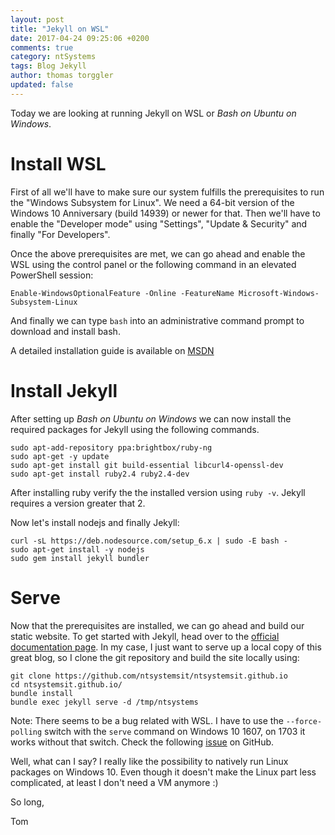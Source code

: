 ```yaml
---
layout: post
title: "Jekyll on WSL"
date: 2017-04-24 09:25:06 +0200
comments: true
category: ntSystems
tags: Blog Jekyll
author: thomas torggler
updated: false
---
```


Today we are looking at running Jekyll on WSL or _Bash on Ubuntu on Windows_. 

<!-- more -->

# Install WSL

First of all we'll have to make sure our system fulfills the prerequisites to run the "Windows Subsystem for Linux". We need a 64-bit version of the Windows 10 Anniversary (build 14939) or newer for that. Then we'll have to enable the "Developer mode" using "Settings", "Update & Security" and finally "For Developers".

Once the above prerequisites are met, we can go ahead and enable the WSL using the control panel or the following command in an elevated PowerShell session:

```
Enable-WindowsOptionalFeature -Online -FeatureName Microsoft-Windows-Subsystem-Linux
```

And finally we can type `bash` into an administrative command prompt to download and install bash. 

A detailed installation guide is available on [MSDN](https://msdn.microsoft.com/en-us/commandline/wsl/install_guide)

# Install Jekyll

After setting up _Bash on Ubuntu on Windows_ we can now install the required packages for Jekyll using the following commands.

```
sudo apt-add-repository ppa:brightbox/ruby-ng
sudo apt-get -y update
sudo apt-get install git build-essential libcurl4-openssl-dev
sudo apt-get install ruby2.4 ruby2.4-dev
```

After installing ruby verify the the installed version using `ruby -v`. Jekyll requires a version greater that 2. 

Now let's install nodejs and finally Jekyll: 

```
curl -sL https://deb.nodesource.com/setup_6.x | sudo -E bash -
sudo apt-get install -y nodejs
sudo gem install jekyll bundler
```

# Serve

Now that the prerequisites are installed, we can go ahead and build our static website. To get started with Jekyll, head over to the [official documentation page](https://jekyllrb.com/docs/home/). In my case, I just want to serve up a local copy of this great blog, so I clone the git repository and build the site locally using: 

```
git clone https://github.com/ntsystemsit/ntsystemsit.github.io
cd ntsystemsit.github.io/
bundle install
bundle exec jekyll serve -d /tmp/ntsystems
```

Note: There seems to be a bug related with WSL. I have to use the `--force-polling` switch with the `serve` command on Windows 10 1607, on 1703 it works without that switch. Check the  following [issue](https://github.com/jekyll/jekyll/issues/5233) on GitHub. 



Well, what can I say? I really like the possibility to natively run Linux packages on Windows 10. Even though it doesn't make the Linux part less complicated, at least I don't need a VM anymore :) 


So long,

Tom